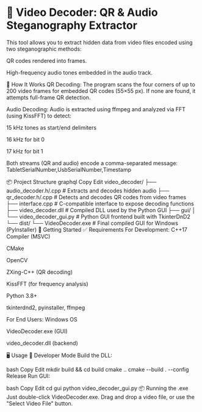 ﻿# 🎥 Video Decoder: QR & Audio Steganography Extractor
This tool allows you to extract hidden data from video files encoded using two steganographic methods:

QR codes rendered into frames.

High-frequency audio tones embedded in the audio track.

🧠 How It Works
QR Decoding: The program scans the four corners of up to 200 video frames for embedded QR codes (55×55 px). If none are found, it attempts full-frame QR detection.

Audio Decoding: Audio is extracted using ffmpeg and analyzed via FFT (using KissFFT) to detect:

15 kHz tones as start/end delimiters

16 kHz for bit 0

17 kHz for bit 1

Both streams (QR and audio) encode a comma-separated message:
TabletSerialNumber,UsbSerialNumber,Timestamp

📦 Project Structure
graphql
Copy
Edit
video_decoder/
├── audio_decoder.h/.cpp        # Extracts and decodes hidden audio
├── qr_decoder.h/.cpp           # Detects and decodes QR codes from video frames
├── interface.cpp               # C-compatible interface to expose decoding functions
├── video_decoder.dll           # Compiled DLL used by the Python GUI
├── gui/
│   └── video_decoder_gui.py    # Python GUI frontend built with TkinterDnD2
└── dist/
    └── VideoDecoder.exe        # Final compiled GUI for Windows (PyInstaller)
🚀 Getting Started
✅ Requirements
For Development:
C++17 Compiler (MSVC)

CMake

OpenCV

ZXing-C++ (QR decoding)

KissFFT (for frequency analysis)

Python 3.8+

tkinterdnd2, pyinstaller, ffmpeg

For End Users:
Windows OS

VideoDecoder.exe (GUI)

video_decoder.dll (backend)

🖥 Usage
🔧 Developer Mode
Build the DLL:

bash
Copy
Edit
mkdir build && cd build
cmake ..
cmake --build . --config Release
Run GUI:

bash
Copy
Edit
cd gui
python video_decoder_gui.py
📦 Running the .exe
Just double-click VideoDecoder.exe.
Drag and drop a video file, or use the "Select Video File" button.
